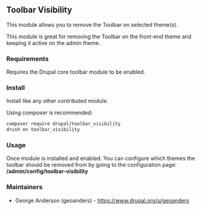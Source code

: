 ## Toolbar Visibility

This module allows you to remove the Toolbar on selected theme(s).

This module is great for removing the Toolbar on the front-end theme and
keeping it active on the admin theme.

### Requirements

Requires the Drupal core toolbar module to be enabled.

### Install

Install like any other contributed module.

Using composer is recommended:

```bash
composer require drupal/toolbar_visibility
drush en toolbar_visibility
```

### Usage

Once module is installed and enabled. You can configure which themes
the toolbar should be removed from by going to the configuration
page: **/admin/config/toolbar-visibility**

### Maintainers

* George Anderson (geoanders) - https://www.drupal.org/u/geoanders
